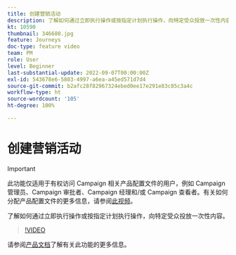 ```yaml
---
title: 创建营销活动
description: 了解如何通过立即执行操作或按指定计划执行操作，向特定受众投放一次性内容。
kt: 10590
thumbnail: 346680.jpg
feature: Journeys
doc-type: feature video
team: PM
role: User
level: Beginner
last-substantial-update: 2022-09-07T00:00:00Z
exl-id: 543678e6-5803-4997-a6ea-a45ed571d7d4
source-git-commit: b2afc28f82967324ebed0ee17e291e83c85c3a4c
workflow-type: ht
source-wordcount: '105'
ht-degree: 100%

---
```


# 创建营销活动

>[!IMPORTANT]
>
>此功能仅适用于有权访问 Campaign 相关产品配置文件的用户，例如 Campaign 管理员、Campaign 审批者、Campaign 经理和/或 Campaign 查看者。有关如何分配产品配置文件的更多信息，请参阅[此视频](/help/set-up-access/access-management.md)。

了解如何通过立即执行操作或按指定计划执行操作，向特定受众投放一次性内容。

>[!VIDEO](https://video.tv.adobe.com/v/346680?quality=12&learn=on)

请参阅[产品文档](https://experienceleague.adobe.com/docs/journey-optimizer/using/campaigns/get-started-with-campaigns.html?lang=zh-Hans)了解有关此功能的更多信息。
